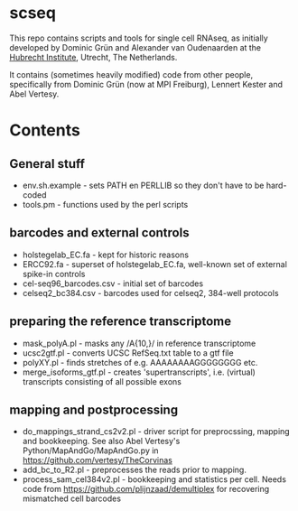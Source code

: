# scseq

This repo contains scripts and tools for single cell RNAseq, as
initially developed by Dominic Grün and Alexander van Oudenaarden at the
[Hubrecht Institute](www.hubrecht.eu/), Utrecht, The Netherlands.

It contains (sometimes heavily modified) code from other people,
specifically from Dominic Grün (now at MPI Freiburg), Lennert Kester and
Abel Vertesy.

# Contents

## General stuff
 * env.sh.example - sets PATH en PERLLIB so they don't have to be hard-coded
 * tools.pm - functions used by the perl scripts

## barcodes and external controls
 * holstegelab_EC.fa - kept for historic reasons
 * ERCC92.fa - superset of holstegelab_EC.fa, well-known set of external spike-in controls
 * cel-seq96_barcodes.csv - initial set of barcodes
 * celseq2_bc384.csv - barcodes used for celseq2, 384-well protocols
## preparing the reference transcriptome
 * mask_polyA.pl - masks any /A{10,}/ in reference transcriptome
 * ucsc2gtf.pl - converts UCSC RefSeq.txt table to a gtf file
 * polyXY.pl - finds stretches of e.g. AAAAAAAAGGGGGGGG etc.
 * merge_isoforms_gtf.pl - creates 'supertranscripts', i.e. (virtual) transcripts consisting of all possible exons
## mapping and postprocessing
 * do_mappings_strand_cs2v2.pl - driver script for preprocssing, mapping and bookkeeping. See also Abel Vertesy's Python/MapAndGo/MapAndGo.py in https://github.com/vertesy/TheCorvinas
 * add_bc_to_R2.pl - preprocesses the reads prior to mapping. 
 * process_sam_cel384v2.pl - bookkeeping and statistics per cell. Needs code from https://github.com/plijnzaad/demultiplex for recovering mismatched cell barcodes
